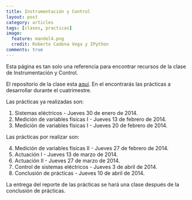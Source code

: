 ```yaml
---
title: Instrumentación y Control
layout: post
category: articles
tags: [clases, practicas]
image: 
  feature: mandel4.png
  credit: Roberto Cadena Vega y IPython
comments: true
---
```


Esta página es tan solo una referencia para encontrar recursos de la clase de Instrumentación y Control.

El repositorio de la clase esta [aquí](https://github.com/robblack007/clase-instrumentacion-control). En el encontrarás las prácticas a desarrollar durante el cuatrimestre.

Las prácticas ya realizadas son:

1. Sistemas eléctricos - Jueves 30 de enero de 2014.
2. Medición de variables físicas I - Jueves 13 de febrero de 2014.
3. Medición de variables físicas I - Jueves 20 de febrero de 2014.

Las prácticas por realizar son:

4. Medición de variables físicas II - Jueves 27 de febrero de 2014.
5. Actuación I - Jueves 13 de marzo de 2014.
6. Actuación II - Jueves 27 de marzo de 2014.
7. Control de sistemas eléctricos - Jueves 3 de abril de 2014.
8. Conclusión de prácticas - Jueves 10 de abril de 2014.

La entrega del reporte de las prácticas se hará una clase después de la conclusión de prácticas.